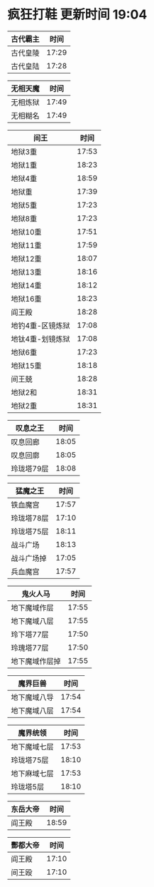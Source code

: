 # 疯狂打鞋 更新时间 19:04

| 古代霸主   | 时间    |
|--------|-------|
| 古代皇陵 | 17:29 |
| 古代皇陆 | 17:28 |

| 无相天魔   | 时间    |
|--------|-------|
| 无相炼狱 | 17:49 |
| 无相糊名 | 17:49 |

| 间王   | 时间    |
|--------|-------|
| 地狱3重 | 17:53 |
| 地狱1重 | 18:23 |
| 地狱4重 | 18:59 |
| 地狱重 | 17:39 |
| 地狱5重 | 17:23 |
| 地狱8重 | 17:23 |
| 地狱10重 | 17:51 |
| 地狱11重 | 17:59 |
| 地狱12重 | 18:07 |
| 地狱13重 | 18:16 |
| 地狱14重 | 18:12 |
| 地狱16重 | 18:23 |
| 阎王殿 | 18:28 |
| 地钓4重-区镜炼狱 | 17:08 |
| 地钛4重-划镜炼狱 | 17:08 |
| 地狱6重 | 17:23 |
| 地狱15重 | 18:18 |
| 间王兢 | 18:28 |
| 地狱2和 | 18:31 |
| 地狱2重 | 18:31 |

| 叹息之王   | 时间    |
|--------|-------|
| 叹息回廊 | 18:05 |
| 叹息回廓 | 18:05 |
| 玲珑塔79层 | 18:08 |

| 猛魔之王   | 时间    |
|--------|-------|
| 铁血魔宫 | 17:57 |
| 玲珑塔78层 | 17:10 |
| 玲珑塔75层 | 18:11 |
| 战斗广场 | 18:13 |
| 战斗广场掉 | 17:05 |
| 兵血魔宫 | 17:57 |

| 鬼火人马   | 时间    |
|--------|-------|
| 地下魔域作层 | 17:55 |
| 地下魔域八层 | 17:55 |
| 玲下塔77层 | 17:50 |
| 玲瑰塔77层 | 17:50 |
| 地下魔域作层掉 | 17:55 |

| 魔界巨兽   | 时间    |
|--------|-------|
| 地下魔域八导 | 17:54 |
| 地下魔域八层 | 17:54 |

| 魔界统领   | 时间    |
|--------|-------|
| 地下魔域七层 | 17:53 |
| 玲珑塔75层 | 18:10 |
| 地下麻域七层 | 17:53 |
| 玲珑塔5层 | 18:10 |

| 东岳大帝   | 时间    |
|--------|-------|
| 阎王殿 | 18:59 |

| 酆都大帝   | 时间    |
|--------|-------|
| 阎王殿 | 17:10 |
| 间王殴 | 17:10 |